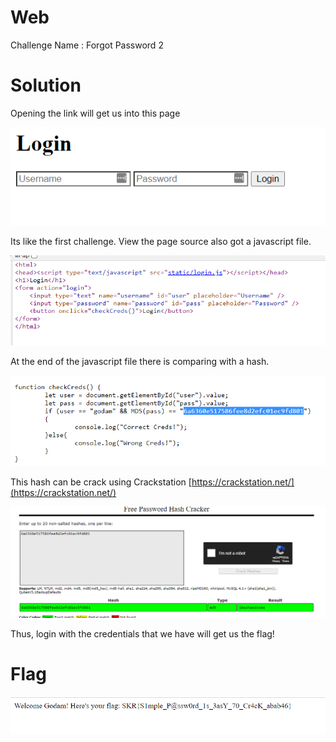 # Web

Challenge Name : Forgot Password 2

# Solution

Opening the link will get us into this page

![](https://github.com/H0j3n/EzpzCTF/blob/main/src/Pasted%20image%2020210609151142.png)

Its like the first challenge. View the page source also got a javascript file.

![](https://github.com/H0j3n/EzpzCTF/blob/main/src/Pasted%20image%2020210609151219.png)

At the end of the javascript file there is comparing with a hash. 

![](https://github.com/H0j3n/EzpzCTF/blob/main/src/Pasted%20image%2020210609151254.png)

This hash can be crack using Crackstation [https://crackstation.net/](https://crackstation.net/)

![](https://github.com/H0j3n/EzpzCTF/blob/main/src/Pasted%20image%2020210609151340.png)

Thus, login with the credentials that we have will get us the flag!

# Flag

![](https://github.com/H0j3n/EzpzCTF/blob/main/src/Pasted%20image%2020210609151418.png)


